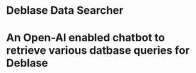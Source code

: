 # Deblase Data Searcher

# An Open-AI enabled chatbot to retrieve various datbase queries for Deblase